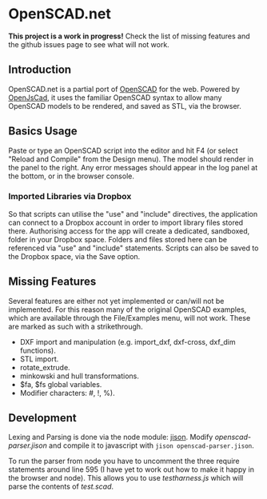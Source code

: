 OpenSCAD.net
============

**This project is a work in progress!** Check the list of missing features and the github issues page to see what will not work.

## Introduction
OpenSCAD.net is a partial port of [OpenSCAD](http://www.openscad.org/) for the web. Powered by [OpenJsCad](http://joostn.github.com/OpenJsCad/), it uses the familiar OpenSCAD syntax to allow many OpenSCAD models to be rendered, and saved as STL, via the browser.

## Basics Usage

Paste or type an OpenSCAD script into the editor and hit F4 (or select "Reload and Compile" from the Design menu). The model should render in the panel to the right. Any error messages should appear in the log panel at the bottom, or in the browser console.

### Imported Libraries via Dropbox

So that scripts can utilise the "use" and "include" directives, the application can connect to a Dropbox account in order to import library files stored there. Authorising access for the app will create a dedicated, sandboxed, folder in your Dropbox space. Folders and files stored here can be referenced via "use" and "include" statements. Scripts can also be saved to the Dropbox space, via the Save option.

## Missing Features

Several features are either not yet implemented or can/will not be implemented. For this reason many of the original OpenSCAD examples, which are available through the File/Examples menu, will not work. These are marked as such with a strikethrough.

* DXF import and manipulation (e.g. import_dxf, dxf-cross, dxf_dim functions).
* STL import.
* rotate_extrude.
* minkowski and hull transformations.
* $fa, $fs global variables.
* Modifier characters: #, !, %).

## Development

Lexing and Parsing is done via the node module: [jison](http://zaach.github.com/jison/).  Modify *openscad-parser.jison* and compile it to javascript with `jison openscad-parser.jison`.  

To run the parser from node you have to uncomment the three require statements around line 595 (I have yet to work out how to make it happy in the browser and node).  This allows you to use *testharness.js* which will parse the contents of *test.scad*.